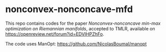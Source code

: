 # nonconvex-nonconcave-mfd
This repo contains codes for the paper *Nonconvex-nonconcave min-max optimization on Riemannian manifolds*, accepted to TMLR, available on https://openreview.net/forum?id=EDVIHPZhFo.


The code uses ManOpt: https://github.com/NicolasBoumal/manopt
